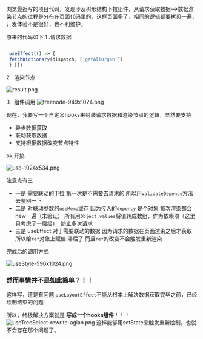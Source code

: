 浏览最近写的项目代码，发现涉及树形结构下拉组件，从请求获取数据——>数据渲染节点的过程是分布在页面代码里的，这样页面多了，相同的逻辑都要拷贝一遍，开发体验不是很好，也不利维护。

原来的代码如下
1 .请求数据

```javascript

 useEffect(() => {
 fetchDictionary(dispatch, ['getAllOrgan']) 
 },[])
```

2 . 渲染节点

![result.png](https://cdn.nlark.com/yuque/0/2020/png/1512483/1591943486386-df3df154-af10-4b22-a5ad-7560ec4fc83f.png#align=left&display=inline&height=3726&originHeight=3726&originWidth=2048&size=1029648&status=done&style=none&width=2048)

3 . 组件调用
![treenode-949x1024.png](https://cdn.nlark.com/yuque/0/2020/png/1512483/1591943495607-2071d055-8c20-4ca5-bfd7-f4feab24e530.png#align=left&display=inline&height=1024&originHeight=1024&originWidth=949&size=689404&status=done&style=none&width=949)

现在，我要写一个自定义hooks来封装请求数据和渲染节点的逻辑，显然要支持

- 异步数据获取
- 联动获取数据
- 支持根据数据改变节点特性

ok 开搞

![use-1024x534.png](https://cdn.nlark.com/yuque/0/2020/png/1512483/1591943504031-ff89e842-674c-4b7c-a237-01659b4ef7ec.png#align=left&display=inline&height=534&originHeight=534&originWidth=1024&size=222684&status=done&style=none&width=1024)

注意点有三

- 一是 需要联动的下拉 第一次是不需要去请求的 所以用`validateDepency`方法去鉴别一下
- 二是 对联动参数的`useMemo`缓存 因为传入的`depency` 是个对象 每次渲染都会new一遍（未验证） 所有用`Object.values`将值转成数组，作为依赖项（这里只考虑了一层级）  防止多次请求
- 三是 useEffect 对于需要联动的数据 因为请求的数据在页面渲染之后才获取 所以给`ref`对象上赋值 滞后了 而且`ref`的改变不会触发重新渲染

完成后的调用方式

![useStyle-596x1024.png](https://cdn.nlark.com/yuque/0/2020/png/1512483/1591943519196-cf6b1ef5-8a9e-44b0-841f-28ae14cd784f.png#align=left&display=inline&height=1024&originHeight=1024&originWidth=596&size=491393&status=done&style=none&width=596)

### 然而事情并不是如此简单？！！

这样写，还是有问题,`useLayoutEffect`不能从根本上解决数据获取完毕之前，已经绘制结束的问题

所以，终极解决方案就是 **写成一个hooks组件**！！！
![useTreeSelect-rewrite-agian.png](https://cdn.nlark.com/yuque/0/2020/png/1512483/1591943529442-96f093fd-928c-4a3b-96f1-2420b194d813.png#align=left&display=inline&height=4226&originHeight=4226&originWidth=1952&size=978537&status=done&style=none&width=1952)
这样能够用setState来触发重新绘制，也就不会存在那个问题了。
